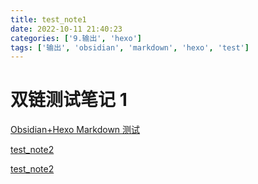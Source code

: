 ```yaml
---
title: test_note1
date: 2022-10-11 21:40:23
categories: ['9.输出', 'hexo']
tags: ['输出', 'obsidian', 'markdown', 'hexo', 'test']
---
```

# 双链测试笔记 1

[Obsidian+Hexo Markdown 测试](15e88cd8c66974986443a627dc609838d1dd3971)

[test_note2](ca65c5ab28615510bb3d1647a6daaceb38e80b82)

[test_note2](ef348818caaa98f8465dcf0039dd4d25d25ccc03)
